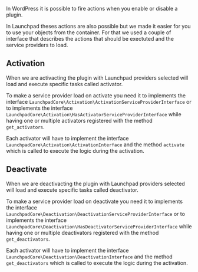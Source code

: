 In WordPress it is possible to fire actions when you enable or disable a plugin.

In Launchpad theses actions are also possible but we made it easier for you to use your objects from the container.
For that we used a couple of interface that describes the actions that should be exectuted and the service providers to load.

## Activation
When we are activacting the plugin with Launchpad providers selected will load and execute specific tasks called activator.

To make a service provider load on activate you need it to implements the interface `LaunchpadCore\Activation\ActivationServiceProviderInterface` or to implements the interface `LaunchpadCore\Activation\HasActivatorServiceProviderInterface` while having one or multiple activators registered with the method `get_activators`.
 
Each activator will have to implement the interface `LaunchpadCore\Activation\ActivationInterface` and the method `activate` which is called to execute the logic during the activation.


## Deactivate

When we are deactivacting the plugin with Launchpad providers selected will load and execute specific tasks called deactivator.

To make a service provider load on deactivate you need it to implements the interface `LaunchpadCore\Deactivation\DeactivationServiceProviderInterface` or to implements the interface `LaunchpadCore\Deactivation\HasDeactivatorServiceProviderInterface` while having one or multiple deactivators registered with the method `get_deactivators`.
 
Each activator will have to implement the interface `LaunchpadCore\Deactivation\DeactivationInterface` and the method `get_deactivators` which is called to execute the logic during the activation.
